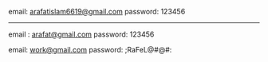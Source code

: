 <!-- shop user email and password -->
email: arafatislam6619@gmail.com
password: 123456

--------
email : arafat@gmail.com
password: 123456


<!-- admin email and password -->
email: work@gmail.com
password: ;RaFeL@#@#: